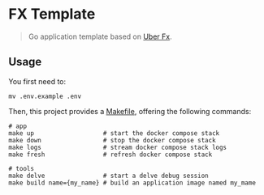 # FX Template

> Go application template based on [Uber Fx](https://uber-go.github.io/fx).

## Usage

You first need to:
```shell
mv .env.example .env
```

Then, this project provides a [Makefile](Makefile), offering the following commands:

```shell
# app
make up                   # start the docker compose stack
make down                 # stop the docker compose stack
make logs                 # stream docker compose stack logs
make fresh                # refresh docker compose stack

# tools
make delve                # start a delve debug session
make build name={my_name} # build an application image named my_mame
```
